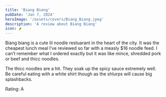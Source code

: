 ```yaml
---
title: 'Biang Biang'
pubDate: 'Jan 7, 2024'
heroImage: '/assets/covers/Biang_Biang.jpeg'
description: 'A review about Biang Biang'
icon: 🌶️
---
```


Biang biang is a cute lil noodle restuarant in the heart of the city. It was the cheapest lunch meal I’ve reviewed so far with a measly $16 noodle feed. I can’t remember what I ordered exactly but it was like mince, shredded pork or beef and thicc noodles.

The thicc noodles are a hit. They soak up the spicy sauce extremely well. Be careful eating with a white shirt though as the shlurps will cause big splashbacks.

Rating: A
